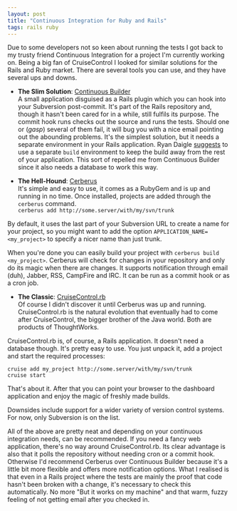 ```yaml
---
layout: post
title: "Continuous Integration for Ruby and Rails"
tags: rails ruby
---
```

Due to some developers not so keen about running the tests I got back to my trusty friend Continuous Integration for a project I'm currently working on. Being a big fan of CruiseControl I looked for similar solutions for the Rails and Ruby market. There are several tools you can use, and they have several ups and downs.

 * **The Slim Solution**: [Continuous Builder](http://dev.rubyonrails.org/browser/plugins/continuous_builder)  
 A small application disguised as a Rails plugin which you can hook into your Subversion post-commit. It's part of the Rails repository and, though it hasn't been cared for in a while, still fulfils its purpose. The commit hook runs checks out the source and runs the tests. Should one or (*gasp*) several of them fail, it will bug you with a nice email pointing out the abounding problems. It's the simplest solution, but it needs a separate environment in your Rails application. Ryan Daigle [suggests](http://www.ryandaigle.com/articles/2006/5/24/continuous-integration-w-rails) to use a separate `build` environment to keep the build away from the rest of your application. This sort of repelled me from Continuous Builder since it also needs a database to work this way.

 * **The Hell-Hound**: [Cerberus](http://cerberus.rubyforge.org/)  
 It's simple and easy to use, it comes as a RubyGem and is up and running in no time. Once installed, projects are added through the `cerberus` command.  
 `cerberus add http://some.server/with/my/svn/trunk`

 By default, it uses the last part of your Subversion URL to create a name for your project, so you might want to add the option `APPLICATION_NAME=<my_project>` to specify a nicer name than just trunk.

 When you're done you can easily build your project with `cerberus build <my_project>`. Cerberus will check for changes in your repository and only do its magic when there are changes. It supports notification through email (duh), Jabber, RSS, CampFire and IRC. It can be run as a commit hook or as a cron job.
 
 * **The Classic**: [CruiseControl.rb](http://cruisecontrolrb.thoughtworks.com/)  
 Of course I didn't discover it until Cerberus was up and running. CruiseControl.rb is the natural evolution that eventually had to come after CruiseControl, the bigger brother of the Java world. Both are products of ThoughtWorks.

 CruiseControl.rb is, of course, a Rails application. It doesn't need a database though. It's pretty easy to use. You just unpack it, add a project and start the required processes:

 `cruise add my_project http://some.server/with/my/svn/trunk`  
 `cruise start`

 That's about it. After that you can point your browser to the dashboard application and enjoy the magic of freshly made builds.

 Downsides include support for a wider variety of version control systems. For now, only Subversion is on the list.

All of the above are pretty neat and depending on your continuous integration needs, can be recommended. If you need a fancy web application, there's no way around CruiseControl.rb. Its clear advantage is also that it polls the repository without needing cron or a commit hook. Otherwise I'd recommend Cerberus over Continuous Builder because it's a little bit more flexible and offers more notification options. What I realised is that even in a Rails project where the tests are mainly the proof that code hasn't been broken with a change, it's necessary to check this automatically. No more "But it works on my machine" and that warm, fuzzy feeling of not getting email after you checked in.